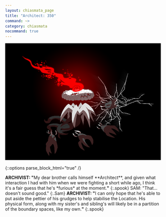 ```yaml
---
layout: chiasmata_page
title: "Architect: 350"
command: ~>
category: chiasmata
nocommand: true
---
```


![350](/chiasmata/images/narrative/347.png)

{::options parse_block_html="true" /}
<div class="dialogue">
<b>ARCHIVIST: "</b>My dear brother calls himself **Architect**, and given what interaction I had with him when we were fighting a short while ago, I think it's a fair guess that he's *furious* at the moment.<b>"</b> 
{:.spook}
SAM: "That... doesn't sound good." 
{:.Sam}
<b>ARCHIVIST: "</b>I can only hope that he's able to put aside the pettier of his grudges to help stabilise the Location. His physical form, along with my sister's and sibling's will likely be in a partition of the boundary spaces, like my own.<b>"</b> 
{:.spook}
</div>